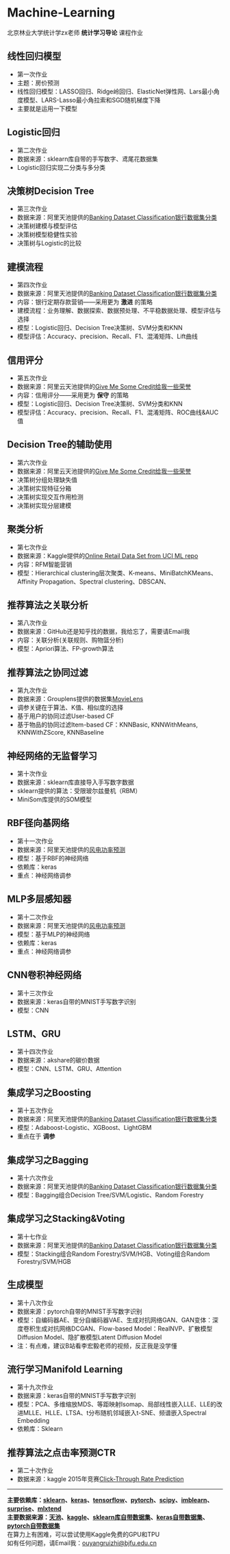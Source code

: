 # Machine-Learning
北京林业大学统计学zx老师 **统计学习导论** 课程作业
## 线性回归模型
- 第一次作业  
- 主题：房价预测    
- 线性回归模型：LASSO回归、Ridge岭回归、ElasticNet弹性网、Lars最小角度模型、LARS-Lasso最小角拉索和SGD随机梯度下降
- 主要就是运用一下模型
## Logistic回归
- 第二次作业
- 数据来源：sklearn库自带的手写数字、鸢尾花数据集
- Logistic回归实现二分类与多分类
## 决策树Decision Tree
- 第三次作业
- 数据来源：阿里天池提供的[Banking Dataset Classification银行数据集分类](https://tianchi.aliyun.com/dataset/92775)
- 决策树建模与模型评估
- 决策树模型稳健性实验
- 决策树与Logistic的比较 
## 建模流程
- 第四次作业
- 数据来源：阿里天池提供的[Banking Dataset Classification银行数据集分类](https://tianchi.aliyun.com/dataset/92775)
- 内容：银行定期存款营销——采用更为 __激进__ 的策略
- 建模流程：业务理解、数据探索、数据预处理、不平稳数据处理、模型评估与选择
- 模型：Logistic回归、Decision Tree决策树、SVM分类和KNN
- 模型评估：Accuracy、precision、Recall、F1、混淆矩阵、Lift曲线
## 信用评分
- 第五次作业
- 数据来源：阿里云天池提供的[Give Me Some Credit给我一些荣誉](https://tianchi.aliyun.com/dataset/89334)
- 内容：信用评分——采用更为 __保守__ 的策略
- 模型：Logistic回归、Decision Tree决策树、SVM分类和KNN
- 模型评估：Accuracy、precision、Recall、F1、混淆矩阵、ROC曲线&AUC值
## Decision Tree的辅助使用
- 第六次作业
- 数据来源：阿里云天池提供的[Give Me Some Credit给我一些荣誉](https://tianchi.aliyun.com/dataset/89334)
- 决策树分组处理缺失值
- 决策树实现特征分箱
- 决策树实现交互作用检测
- 决策树实现分层建模
## 聚类分析
- 第七次作业
- 数据来源：Kaggle提供的[Online Retail Data Set from UCI ML repo](https://www.kaggle.com/datasets/jihyeseo/online-retail-data-set-from-uci-ml-repo)
- 内容：RFM智能营销
- 模型：Hierarchical clustering层次聚类、K-means、MiniBatchKMeans、Affinity Propagation、Spectral clustering、DBSCAN、
## 推荐算法之关联分析
- 第八次作业
- 数据来源：GitHub还是知乎找的数据，我给忘了，需要请Email我
- 内容：关联分析(关联规则、购物篮分析)
- 模型：Apriori算法、FP-growth算法
## 推荐算法之协同过滤
- 第九次作业
- 数据来源：Grouplens提供的数据集[MovieLens](https://grouplens.org/datasets/movielens/1m/)
- 调参关键在于算法、K值、相似度的选择
- 基于用户的协同过滤User-based CF
- 基于物品的协同过滤Item-based CF：KNNBasic, KNNWithMeans, KNNWithZScore, KNNBaseline
## 神经网络的无监督学习
- 第十次作业
- 数据来源：sklearn库直接导入手写数字数据
- sklearn提供的算法：受限玻尔兹曼机（RBM）
- MiniSom库提供的SOM模型
## RBF径向基网络
- 第十一次作业
- 数据来源：阿里天池提供的[风电功率预测](https://tianchi.aliyun.com/dataset/159885)
- 模型：基于RBF的神经网络
- 依赖库：keras
- 重点：神经网络调参
## MLP多层感知器
- 第十二次作业
- 数据来源：阿里天池提供的[风电功率预测](https://tianchi.aliyun.com/dataset/159885)
- 模型：基于MLP的神经网络
- 依赖库：keras
- 重点：神经网络调参
## CNN卷积神经网络
- 第十三次作业
- 数据来源：keras自带的MNIST手写数字识别
- 模型：CNN
## LSTM、GRU
- 第十四次作业
- 数据来源：akshare的碳价数据
- 模型：CNN、LSTM、GRU、Attention
## 集成学习之Boosting
- 第十五次作业
- 数据来源：阿里天池提供的[Banking Dataset Classification银行数据集分类](https://tianchi.aliyun.com/dataset/92775)
- 模型：Adaboost-Logistic、XGBoost、LightGBM
- 重点在于 __调参__
## 集成学习之Bagging
- 第十六次作业
- 数据来源：阿里天池提供的[Banking Dataset Classification银行数据集分类](https://tianchi.aliyun.com/dataset/92775)
- 模型：Bagging组合Decision Tree/SVM/Logistic、Random Forestry
## 集成学习之Stacking&Voting
- 第十七作业
- 数据来源：阿里天池提供的[Banking Dataset Classification银行数据集分类](https://tianchi.aliyun.com/dataset/92775)
- 模型：Stacking组合Random Forestry/SVM/HGB、Voting组合Random Forestry/SVM/HGB
## 生成模型
- 第十八次作业
- 数据来源：pytorch自带的MNIST手写数字识别
- 模型：自编码器AE、变分自编码器VAE、生成对抗网络GAN、GAN变体：深度卷积生成对抗网络DCGAN、Flow-based Model：RealNVP、扩散模型Diffusion Model、隐扩散模型Latent Diffusion Model
- 注：有点难，建议B站看李宏毅老师的视频，反正我是没学懂
## 流行学习Manifold Learning
- 第十九次作业
- 数据来源：keras自带的MNIST手写数字识别
- 模型：PCA、多维缩放MDS、等距映射Isomap、局部线性嵌入LLE、LLE的改进MLLE、HLLE、LTSA、t分布随机邻域嵌入t-SNE、频谱嵌入Spectral Embedding
- 依赖库：Sklearn
## 推荐算法之点击率预测CTR
- 第二十次作业
- 数据来源：kaggle 2015年竞赛[Click-Through Rate Prediction](https://www.kaggle.com/competitions/avazu-ctr-prediction)
***
__主要依赖库：[sklearn](https://scikit-learn.org/stable/)、[keras](https://keras-cn.readthedocs.io/en/latest/)、[tensorflow](https://tensorflow.google.cn/?hl=zh-cn)、[pytorch](https://pytorch-cn.readthedocs.io/zh/latest/)、[scipy](https://docs.scipy.org/doc/scipy-1.13.0/index.html)、[imblearn](https://imbalanced-learn.org/stable/index.html)、[surprise](https://surprise.readthedocs.io/en/stable/index.html)、[mlxtend](https://rasbt.github.io/mlxtend/)__  
__主要数据来源：[天池](https://tianchi.aliyun.com/dataset?spm=a2c22.27124976.J_3941670930.20.71de132aJGzOYY)、[kaggle](https://www.kaggle.com)、[sklearn库自带数据集](https://scikit-learn.org/stable/api/sklearn.datasets.html)、[keras自带数据集](https://keras-cn.readthedocs.io/en/latest/legacy/other/datasets/)、[pytorch自带数据集](https://pytorch-cn.readthedocs.io/zh/latest/torchvision/torchvision-datasets/)__   
在算力上有困难，可以尝试使用Kaggle免费的GPU和TPU  
如有任何问题，请Email我：ouyangruizhi@bjfu.edu.cn
